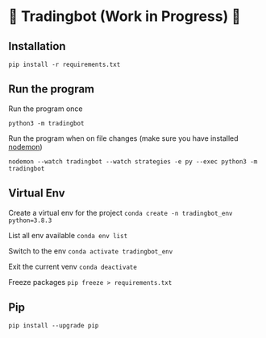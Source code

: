 # 🚀 Tradingbot (Work in Progress) 🚧

## Installation

`pip install -r requirements.txt`

## Run the program

Run the program once

`python3 -m tradingbot`

Run the program when on file changes (make sure you have installed [nodemon](https://nodemon.io/))

`nodemon --watch tradingbot --watch strategies -e py --exec python3 -m tradingbot`

## Virtual Env

Create a virtual env for the project
`conda create -n tradingbot_env python=3.8.3`

List all env available
`conda env list`

Switch to the env
`conda activate tradingbot_env`

Exit the current venv
`conda deactivate`

Freeze packages
`pip freeze > requirements.txt`

## Pip

`pip install --upgrade pip`
